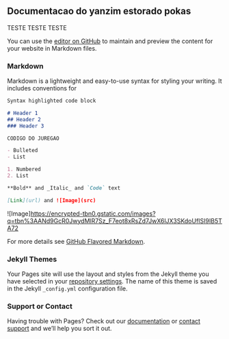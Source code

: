 ## Documentacao do yanzim estorado pokas

TESTE TESTE TESTE

You can use the [editor on GitHub](https://github.com/yandiaszup/yandiaszup.github.io/edit/master/index.md) to maintain and preview the content for your website in Markdown files.

### Markdown

Markdown is a lightweight and easy-to-use syntax for styling your writing. It includes conventions for

```markdown
Syntax highlighted code block

# Header 1
## Header 2
### Header 3

CODIGO DO JUREGAO

- Bulleted
- List

1. Numbered
2. List

**Bold** and _Italic_ and `Code` text

[Link](url) and ![Image](src)
```
![Image]https://encrypted-tbn0.gstatic.com/images?q=tbn%3AANd9GcR0JwydMlR7Sz_F7eot8xRsZd7JwX6lJX3SKdoUfISI9IB5TA72

For more details see [GitHub Flavored Markdown](https://guides.github.com/features/mastering-markdown/).

### Jekyll Themes

Your Pages site will use the layout and styles from the Jekyll theme you have selected in your [repository settings](https://github.com/yandiaszup/yandiaszup.github.io/settings). The name of this theme is saved in the Jekyll `_config.yml` configuration file.

### Support or Contact

Having trouble with Pages? Check out our [documentation](https://help.github.com/categories/github-pages-basics/) or [contact support](https://github.com/contact) and we’ll help you sort it out.
